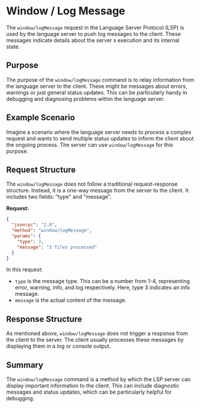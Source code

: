 # Window / Log Message

The `window/logMessage` request in the Language Server Protocol (LSP) is used by the language server to push log messages to the client. These messages indicate details about the server s execution and its internal state. 

## Purpose

The purpose of the `window/logMessage` command is to relay information from the language server to the client. These might be messages about errors, warnings or just general status updates. This can be particularly handy in debugging and diagnosing problems within the language server.

## Example Scenario

Imagine a scenario where the language server needs to process a complex request and wants to send multiple status updates to inform the client about the ongoing process. The server can use `window/logMessage` for this purpose.

## Request Structure

The `window/logMessage` does not follow a traditional request-response structure. Instead, it is a one-way message from the server to the client. It includes two fields: "type" and "message".

**Request:**

```json
{
  "jsonrpc": "2.0",
  "method": "window/logMessage",
  "params": {
    "type": 3,
    "message": "3 files processed"
  }
}
```

In this request:
- `type` is the message type. This can be a number from 1-4, representing error, warning, info, and log respectively. Here, type 3 indicates an info message.
- `message` is the actual content of the message.

## Response Structure

As mentioned above, `window/logMessage` does not trigger a response from the client to the server. The client usually processes these messages by displaying them in a log or console output.

## Summary

The `window/logMessage` command is a method by which the LSP server can display important information to the client. This can include diagnostic messages and status updates, which can be particularly helpful for debugging.